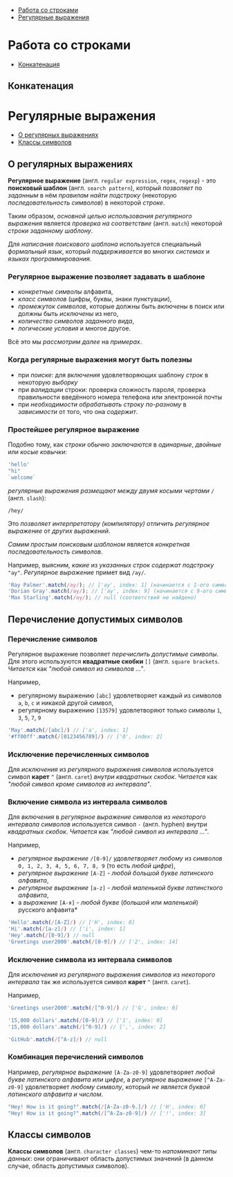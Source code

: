 
- [Работа со строками](#работа-со-строками)
- [Регулярные выражения](#регулярные-выражения)
 
# Работа со строками
- [Конкатенация](#конкатенация)

## Конкатенация

# Регулярные выражения
- [О регулярных выражениях](#о-регулярных-выражениях)
- [Классы символов](#классы-символов)

## О регулярных выражениях

**Регулярное выражение** (англ. `regular expression`, `regex`, `regexp`) - это **поисковый шаблон** (англ. `search pattern`), который *позволяет* по *заданным* в нём *правилам* *найти подстроку* (некоторую *последовательность символов*) в некоторой *строке*. 

Таким образом, *основной целью использования регулярного выражения* является *проверка на соответствие* (англ. `match`) некоторой *строки заданному шаблону*. 

Для *написания поискового шаблона* используется специальный *формальный язык*, который *поддерживается* во многих *системах* и *языках программирования*.

### Регулярное выражение позволяет задавать в шаблоне
* *конкретные символы* алфавита,
* *класс символов* (цифры, буквы, знаки пунктуации),
* *промежуток символов*, которые должны быть *включены* в поиск или должны быть *исключены* из него,
* *количество символов заданного вида*,
* *логические условия* и многое другое.

Всё это мы *рассмотрим далее* на *примерах*.

### Когда регулярные выражения могут быть полезны
* при *поиске*: для *включения* удовлетворяющих шаблону *строк* в некоторую *выборку*
* при *валидации* строки: проверка сложность пароля, проверка правильности введённого номера телефона или электронной почты
* при *необходимости обрабатывать строку по-разному* в *зависимости* от того, что она *содержит*.

### Простейшее регулярное выражение
Подобно тому, как *строки* обычно *заключаются* в *одинарные*, *двойные* или *косые ковычки*:
```javascript
'hello'
"hi"
`welcome`
```
*регулярные выражения размещают между двумя косыми чертами* `/` (англ. `slash`):
```regex
/hey/
```
Это *позволяет интерпретатору (компилятору) отличить регулярное выражение* от *других выражений*. 

*Самим простым поисковым шаблоном* является *конкретная последовательность символов*. 

Например, выясним, *какие* из *указанных строк содержат подстроку* `"ay"`. *Регулярное выражение* примет вид `/ay/`.
```js
'Ray Palmer'.match(/ay/); // ['ay', index: 1] (начинается с 1-ого символа)
'Dorian Gray'.match(/ay/); // ['ay', index: 9] (начинается с 9-ого символа)
'Max Starling'.match(/ay/); // null (соответствий не найдено)
```

## Перечисление допустимых символов

### Перечисление символов

Регулярное выражение позволяет *перечислить допустимые символы*. Для этого используются **квадратные скобки** `[]` (англ. `square brackets`. *Читается* как *"любой символ из символов ..."*.

Например,
* регулярному выражению `[abc]` удовлетворяет каждый из символов `a`, `b`, `c` и никакой другой символ,
* регулярному выражению `[13579]` удовлетворяют только символы `1`, `3`, `5`, `7`, `9`
```js
'May'.match(/[abc]/) // ['a', index: 1]
'#ff00ff'.match(/[0123456789]/) // ['0', index: 2]
```

### Исключение перечисленных символов

Для *исключения* из *регулярного выражения символов* используется символ **карет** `^` (англ. `caret`) *внутри квадратных скобок*. *Читается* как *"любой символ кроме символов из интервала"*.

### Включение символа из интервала символов

Для *включения* в *регулярное выражение* *символов* из *некоторого интервала символов* используется символ `-` (англ. hyphen) внутри *квадратных скобок*. *Читается* как *"любой символ из интервала ..."*.

Например,
* *регулярное выражение* `/[0-9]/` *удовлетворяет любому* из *символов* `0, 1, 2, 3, 4, 5, 6, 7, 8, 9` (то есть *любой цифре*),
* *регулярное выражение* `[A-Z]` - *любой большой букве латинского алфавита*,
* *регулярное выражение* `[a-z]` - *любой маленькой букве латинсткого алфавита*,
* а *выражение* `[А-я]` - *любой букве* (*большой* или *маленькой*) русского алфавита*
```js
'Hello'.match(/[A-Z]/) // ['H', index: 0]
'Hi'.match(/[a-z]/) // ['i', index: 1]
'Hey'.match(/[0-9]/) // null
'Greetings user2000'.match(/[0-9]/) // ['2', index: 14]
```

### Исключение символа из интервала символов

Для *исключения* из *регулярного выражения символов* из *некоторого интервала* так же используется символ **карет** `^` (англ. `caret`).

Например,
```js
'Greetings user2000'.match(/[^0-9]/) // ['G', index: 0]

'15,000 dollars'.match(/[0-9]/) // ['1', index: 0]
'15,000 dollars'.match(/[^0-9]/) // [',', index: 2]

'GitHub'.match(/[^A-z]/) // null
```

 ### Комбинация перечислений символов

Например, *регулярное выражение* `[A-Za-z0-9]` удовлетворяет *любой букве латинского алфавита или цифре*, а *регулярное выражение* `[^A-Za-z0-9]` удовлетворяет *любому символу*, который *не является буквой латинского алфавита и числом*.
```js
"Hey! How is it going?".match(/[A-Za-z0-9.]/) // ['H', index: 0]
"Hey! How is it going?".match(/[^A-Za-z0-9]/) // ['!', index: 3]
```


## Классы символов

**Классы символов** (англ. `character classes`) чем-то *напоминают типы данных*: они ограничивают область допустимых значений (в данном случае, область допустимых символов).
